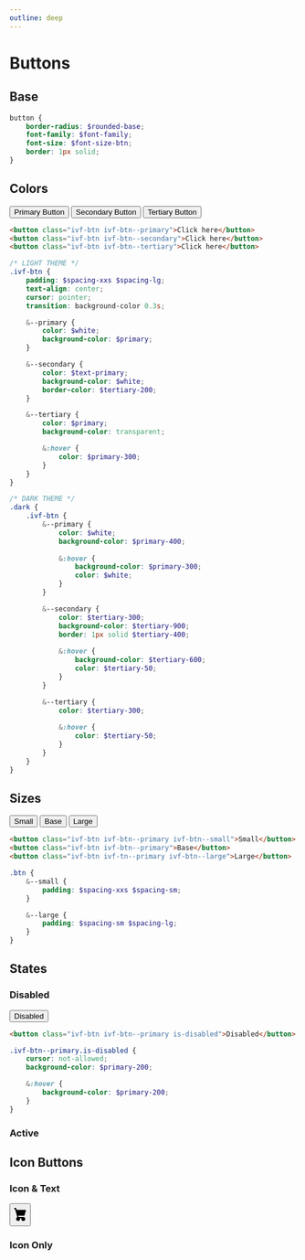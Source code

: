 ```yaml
---
outline: deep
---
```


<style>
    @import './../../dist/css/main.css'
</style>

# Buttons

## Base

```SCSS
button {
    border-radius: $rounded-base;
    font-family: $font-family;
    font-size: $font-size-btn;
    border: 1px solid;
}
```

## Colors

<div>
<button class="ivf-btn ivf-btn--primary">Primary Button</button>
<button class="ivf-btn ivf-btn--secondary">Secondary Button</button>
<button class="ivf-btn ivf-btn--tertiary">Tertiary Button</button>
</div>

```HTML
<button class="ivf-btn ivf-btn--primary">Click here</button>
<button class="ivf-btn ivf-btn--secondary">Click here</button>
<button class="ivf-btn ivf-btn--tertiary">Click here</button>
```

```SCSS
/* LIGHT THEME */
.ivf-btn {
    padding: $spacing-xxs $spacing-lg;
    text-align: center;
    cursor: pointer;
    transition: background-color 0.3s;

    &--primary {
        color: $white;
        background-color: $primary;
    }

    &--secondary {
        color: $text-primary;
        background-color: $white;
        border-color: $tertiary-200;
    }

    &--tertiary {
        color: $primary;
        background-color: transparent;

        &:hover {
            color: $primary-300;
        }
    }
}

/* DARK THEME */
.dark {
    .ivf-btn {
        &--primary {
            color: $white;
            background-color: $primary-400;
    
            &:hover {
                background-color: $primary-300;
                color: $white;
            }
        }

        &--secondary {
            color: $tertiary-300;
            background-color: $tertiary-900;
            border: 1px solid $tertiary-400;
    
            &:hover {
                background-color: $tertiary-600;
                color: $tertiary-50;
            }
        }

        &--tertiary {
            color: $tertiary-300;
    
            &:hover {
                color: $tertiary-50;
            }
        }
    }
}
```

## Sizes

<div>
<button class="ivf-btn ivf-btn--primary ivf-btn--small">Small</button>
<button class="ivf-btn ivf-btn--primary">Base</button>
<button class="ivf-btn ivf-btn--primary ivf-btn--large">Large</button>
</div>

```HTML
<button class="ivf-btn ivf-btn--primary ivf-btn--small">Small</button>
<button class="ivf-btn ivf-btn--primary">Base</button>
<button class="ivf-btn ivf-tn--primary ivf-btn--large">Large</button>
```

```SCSS
.btn {
    &--small {
        padding: $spacing-xxs $spacing-sm;
    }

    &--large {
        padding: $spacing-sm $spacing-lg;
    }
}
```

## States

### Disabled

<button class="ivf-btn ivf-btn--primary is-disabled">Disabled</button>

```HTML
<button class="ivf-btn ivf-btn--primary is-disabled">Disabled</button>
```

```SCSS
.ivf-btn--primary.is-disabled {
    cursor: not-allowed;
    background-color: $primary-200;

    &:hover {
        background-color: $primary-200;
    }
}
```

### Active

## Icon Buttons

### Icon & Text

<button class="ivf-btn ivf-btn--primary">
<svg width="auto" height="24px" style="padding: 5px 0;" aria-hidden="true" xmlns="http://www.w3.org/2000/svg" fill="currentColor" viewBox="0 0 18 21">
<path d="M15 12a1 1 0 0 0 .962-.726l2-7A1 1 0 0 0 17 3H3.77L3.175.745A1 1 0 0 0 2.208 0H1a1 1 0 0 0 0 2h.438l.6 2.255v.019l2 7 .746 2.986A3 3 0 1 0 9 17a2.966 2.966 0 0 0-.184-1h2.368c-.118.32-.18.659-.184 1a3 3 0 1 0 3-3H6.78l-.5-2H15Z"/>
</svg></button>

### Icon Only

